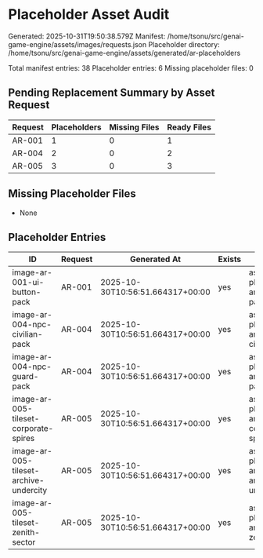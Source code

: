 # Placeholder Asset Audit

Generated: 2025-10-31T19:50:38.579Z
Manifest: /home/tsonu/src/genai-game-engine/assets/images/requests.json
Placeholder directory: /home/tsonu/src/genai-game-engine/assets/generated/ar-placeholders

Total manifest entries: 38
Placeholder entries: 6
Missing placeholder files: 0

## Pending Replacement Summary by Asset Request

| Request | Placeholders | Missing Files | Ready Files |
| ------- | ------------ | ------------- | ----------- |
| AR-001 | 1 | 0 | 1 |
| AR-004 | 2 | 0 | 2 |
| AR-005 | 3 | 0 | 3 |

## Missing Placeholder Files
- None

## Placeholder Entries

| ID | Request | Generated At | Exists | Source |
| -- | ------- | ------------ | ------ | ------ |
| image-ar-001-ui-button-pack | AR-001 | 2025-10-30T10:56:51.664317+00:00 | yes | assets/generated/ar-placeholders/image-ar-001-ui-button-pack.png |
| image-ar-004-npc-civilian-pack | AR-004 | 2025-10-30T10:56:51.664317+00:00 | yes | assets/generated/ar-placeholders/image-ar-004-npc-civilian-pack.png |
| image-ar-004-npc-guard-pack | AR-004 | 2025-10-30T10:56:51.664317+00:00 | yes | assets/generated/ar-placeholders/image-ar-004-npc-guard-pack.png |
| image-ar-005-tileset-corporate-spires | AR-005 | 2025-10-30T10:56:51.664317+00:00 | yes | assets/generated/ar-placeholders/image-ar-005-tileset-corporate-spires.png |
| image-ar-005-tileset-archive-undercity | AR-005 | 2025-10-30T10:56:51.664317+00:00 | yes | assets/generated/ar-placeholders/image-ar-005-tileset-archive-undercity.png |
| image-ar-005-tileset-zenith-sector | AR-005 | 2025-10-30T10:56:51.664317+00:00 | yes | assets/generated/ar-placeholders/image-ar-005-tileset-zenith-sector.png |

